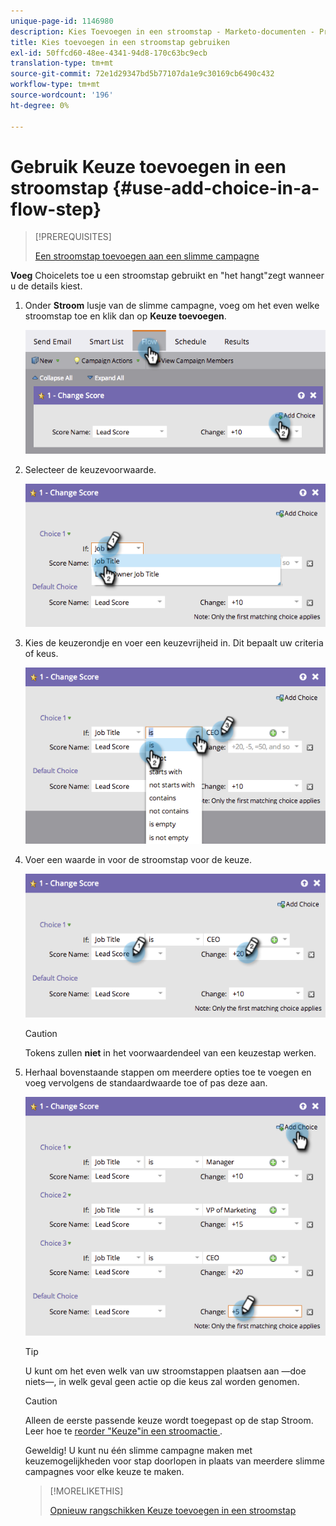 ```yaml
---
unique-page-id: 1146980
description: Kies Toevoegen in een stroomstap - Marketo-documenten - Productdocumentatie
title: Kies toevoegen in een stroomstap gebruiken
exl-id: 50ffcd60-48ee-4341-94d8-170c63bc9ecb
translation-type: tm+mt
source-git-commit: 72e1d29347bd5b77107da1e9c30169cb6490c432
workflow-type: tm+mt
source-wordcount: '196'
ht-degree: 0%

---
```


# Gebruik Keuze toevoegen in een stroomstap {#use-add-choice-in-a-flow-step}

>[!PREREQUISITES]
>
>[Een stroomstap toevoegen aan een slimme campagne](/help/marketo/product-docs/core-marketo-concepts/smart-campaigns/flow-actions/add-a-flow-step-to-a-smart-campaign.md)

**Voeg** Choicelets toe u een stroomstap gebruikt en &quot;het hangt&quot;zegt wanneer u de details kiest.

1. Onder **Stroom** lusje van de slimme campagne, voeg om het even welke stroomstap toe en klik dan op **Keuze toevoegen**.

   ![](assets/image2014-9-22-11-3a58-3a20.png)

1. Selecteer de keuzevoorwaarde.

   ![](assets/image2014-9-22-11-3a58-3a50.png)

1. Kies de keuzerondje en voer een keuzevrijheid in. Dit bepaalt uw criteria of keus.

   ![](assets/image2014-9-22-11-3a58-3a54.png)

1. Voer een waarde in voor de stroomstap voor de keuze.

   ![](assets/image2014-9-22-11-3a58-3a57.png)

   >[!CAUTION]
   >
   >Tokens zullen **niet** in het voorwaardendeel van een keuzestap werken.

1. Herhaal bovenstaande stappen om meerdere opties toe te voegen en voeg vervolgens de standaardwaarde toe of pas deze aan.

   ![](assets/image2014-9-22-11-3a58-3a59.png)

   >[!TIP]
   >
   >U kunt om het even welk van uw stroomstappen plaatsen aan —doe niets—, in welk geval geen actie op die keus zal worden genomen.

   >[!CAUTION]
   >
   >Alleen de eerste passende keuze wordt toegepast op de stap Stroom. Leer hoe te [reorder &quot;Keuze&quot;in een stroomactie ](/help/marketo/product-docs/core-marketo-concepts/smart-campaigns/flow-actions/reorder-add-choice-in-a-flow-step.md).

   Geweldig! U kunt nu één slimme campagne maken met keuzemogelijkheden voor stap doorlopen in plaats van meerdere slimme campagnes voor elke keuze te maken.

   >[!MORELIKETHIS]
   >
   >[Opnieuw rangschikken Keuze toevoegen in een stroomstap](/help/marketo/product-docs/core-marketo-concepts/smart-campaigns/flow-actions/reorder-add-choice-in-a-flow-step.md)

